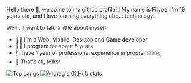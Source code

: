 Hello there 👋, welcome to my github profile!!! My name is Filype, I'm 19 years old, and I love learning everything about technology.

Well... I want to talk a little about myself

- 👩‍🔬 I'm a Web, Mobile, Desktop and Game developer
- 👩‍💻 I program for about 5 years
- 🕴 I have 1 year of professional experience in programming
- 🐖 That's all, folks!

[![Top Langs](https://github-readme-stats.vercel.app/api/top-langs/?username=anuraghazra)](https://github.com/anuraghazra/github-readme-stats)
[![Anurag's GitHub stats](https://github-readme-stats.vercel.app/api?username=suziziziz)](https://github.com/anuraghazra/github-readme-stats)

